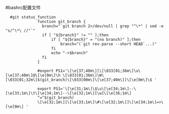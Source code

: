 #bashrc配置文件


      #git status_function
                  function git_branch {
                    branch="`git branch 2>/dev/null | grep "^\*" | sed -e "s/^\*\ //"`"
                    if [ "${branch}" != "" ];then
                        if [ "${branch}" = "(no branch)" ];then
                            branch="(`git rev-parse --short HEAD`...)"
                        fi
                        echo "->$branch"
                    fi
                  }

                  #export PS1='\[\e[37;40m\][\[\033[01;36m\]\u\[\e[37;40m\]@\[\e[0m\]\h \[\033[01;36m\]\W\[\033[01;32m\]$(git_branch)\[\033[00m\]\[\e[37;40m\]]\[\e[0m\]\$ '

                  export PS1='\[\e[31;1m\]\$\u\[\e[34;1m\]--\[\e[33;1m\]\t\[\e[34;1m\]--\[\e[32;1m\][\w]\[\e[36;1m\]
                  ^=^$(git_branch)
                  \[\e[32;1m\][\[\e[33;1m\]\#\[\e[32;1m\]]\[\e[34;1m\]=>\[\e[0m\] '
